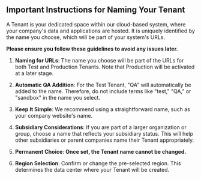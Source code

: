 ## Important Instructions for Naming Your Tenant

A Tenant is your dedicated space within our cloud-based system, where your company's data and applications are hosted. It is uniquely identified by the name you choose, which will be part of your system's URLs.

**Please ensure you follow these guidelines to avoid any issues later.**

1. **Naming for URLs**: The name you choose will be part of the URLs for both Test and Production Tenants. Note that Production will be activated at a later stage.

2. **Automatic QA Addition**: For the Test Tenant, "QA" will automatically be added to the name. Therefore, do not include terms like "test," "QA," or "sandbox" in the name you select.

3. **Keep It Simple**: We recommend using a straightforward name, such as your company website's name.

4. **Subsidiary Considerations**: If you are part of a larger organization or group, choose a name that reflects your subsidiary status. This will help other subsidiaries or parent companies name their Tenant appropriately.

5. **Permanent Choice**: **Once set, the Tenant name cannot be changed.**

6. **Region Selection**: Confirm or change the pre-selected region. This determines the data center where your Tenant will be created.
